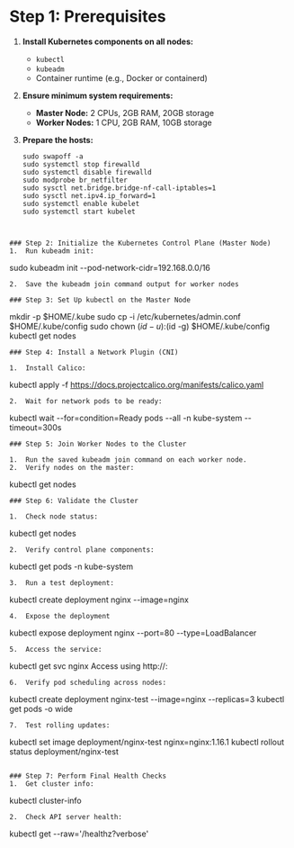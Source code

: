 # Step 1: Prerequisites

1. **Install Kubernetes components on all nodes:**
   - `kubectl`
   - `kubeadm`
   - Container runtime (e.g., Docker or containerd)

2. **Ensure minimum system requirements:**
   - **Master Node:** 2 CPUs, 2GB RAM, 20GB storage
   - **Worker Nodes:** 1 CPU, 2GB RAM, 10GB storage

3. **Prepare the hosts:**
   ```
   sudo swapoff -a
   sudo systemctl stop firewalld
   sudo systemctl disable firewalld
   sudo modprobe br_netfilter
   sudo sysctl net.bridge.bridge-nf-call-iptables=1
   sudo sysctl net.ipv4.ip_forward=1
   sudo systemctl enable kubelet
   sudo systemctl start kubelet
```


### Step 2: Initialize the Kubernetes Control Plane (Master Node)
1.	Run kubeadm init:

```
sudo kubeadm init --pod-network-cidr=192.168.0.0/16
```
2.	Save the kubeadm join command output for worker nodes

### Step 3: Set Up kubectl on the Master Node
```
mkdir -p $HOME/.kube
sudo cp -i /etc/kubernetes/admin.conf $HOME/.kube/config
sudo chown $(id -u):$(id -g) $HOME/.kube/config
kubectl get nodes
```
### Step 4: Install a Network Plugin (CNI)

1.	Install Calico:
```
kubectl apply -f https://docs.projectcalico.org/manifests/calico.yaml
```
2.	Wait for network pods to be ready:
```
kubectl wait --for=condition=Ready pods --all -n kube-system --timeout=300s
```
### Step 5: Join Worker Nodes to the Cluster

1.	Run the saved kubeadm join command on each worker node.
2.	Verify nodes on the master:
```
kubectl get nodes
```
### Step 6: Validate the Cluster

1.	Check node status:
```
kubectl get nodes
```
2.	Verify control plane components:
```
kubectl get pods -n kube-system
```
3.	Run a test deployment:
```
kubectl create deployment nginx --image=nginx
```
4.	Expose the deployment
```
kubectl expose deployment nginx --port=80 --type=LoadBalancer
```
5.	Access the service:
```
kubectl get svc nginx
Access using http://<master-node-ip>:<port>
```
6.	Verify pod scheduling across nodes:
```
kubectl create deployment nginx-test --image=nginx --replicas=3
kubectl get pods -o wide
```
7.	Test rolling updates:
```
kubectl set image deployment/nginx-test nginx=nginx:1.16.1
kubectl rollout status deployment/nginx-test
```

### Step 7: Perform Final Health Checks
1.	Get cluster info:
```
kubectl cluster-info
```
2.	Check API server health:
```
kubectl get --raw='/healthz?verbose'
```

